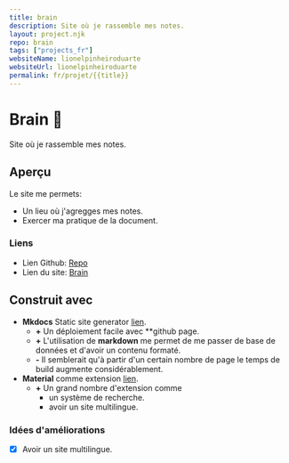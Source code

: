```yaml
---
title: brain
description: Site où je rassemble mes notes. 
layout: project.njk
repo: brain 
tags: ["projects_fr"]
websiteName: lionelpinheiroduarte
websiteUrl: lionelpinheiroduarte
permalink: fr/projet/{{title}}
---
```


# **Brain** 🧠
Site où je rassemble mes notes.

## Aperçu 



Le site me permets:

 - Un lieu où j'agregges mes notes.
 - Exercer ma pratique de la document.

### Liens
- Lien Github: [Repo](https://github.com/LionelPinheiroDuarte/brain)
- Lien du site: [Brain](https://lionelpinheiroduarte.github.io/brain/)

## Construit avec 

- **Mkdocs** Static site generator [lien](https://www.mkdocs.org/).
    - **+** Un déploiement facile avec  **github page.
    - **+** L'utilisation de **markdown** me permet de me passer de base de données et d'avoir un contenu formaté.
    - **-** Il semblerait qu'à partir d'un certain nombre de page le temps de build augmente considérablement.
- **Material** comme extension [lien](https://squidfunk.github.io/mkdocs-material/).
    - **+** Un grand nombre d'extension comme
        - un système de recherche.
        - avoir un site multilingue.
### Idées d'améliorations
- [x] Avoir un site multilingue.
